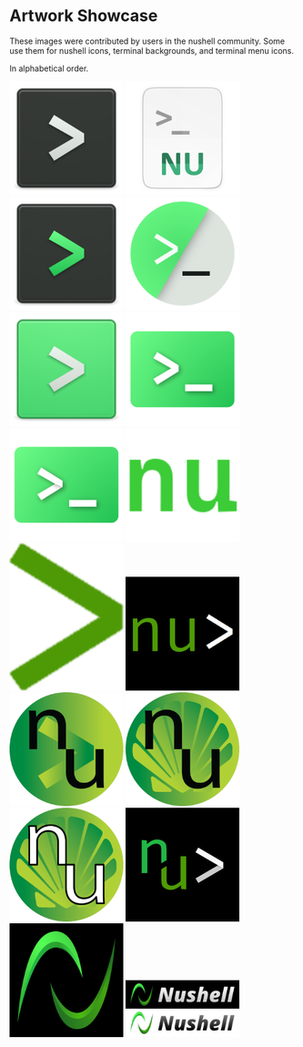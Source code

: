 # Artwork Showcase

These images were contributed by users in the nushell community. Some use them for nushell icons, terminal backgrounds, and terminal menu icons.

In alphabetical order.

<img src="./black-white.png" alt="isolated" width="200" title="black-white.png"/>

<img src="./daniella-eth.png" alt="isolated" width="200" title="daniella-eth.png"/>

<img src="./green-black.png" alt="isolated" width="200" title="green-black.png"/>

<img src="./green-white-black-circle.png" alt="isolated" width="200" title="green-white-black-circle.png"/>

<img src="./green-white2.png" alt="isolated" width="200" title="green-white2.png"/>

<img src="./green-white6.png" alt="isolated" width="200" title="green-white6.png"/>

<img src="./green-white7.png" alt="isolated" width="200" title="green-white7.png"/>

<img src="./nu-cascadia-tiffany.png" alt="isolated" width="200" title="nu-cascadia-tiffany.png"/>

<img src="./nu-kfarmer.png" alt="isolated" width="200" title="nu-kfarmer.png"/>

<img src="./nushell-original.png" alt="isolated" width="200" title="nushell-original.png"/>

<img src="./nushell-round-black.png" alt="isolated" width="200" title="nushell-round-black.png"/>

<img src="./nushell-round-black2.png" alt="isolated" width="200" title="nushell-round-black2.png"/>

<img src="./nushell-round-black4.png" alt="isolated" width="200" title="nushell-round-black4.png"/>

<img src="./nushell-sliced.png" alt="isolated" width="200" title="nushell-sliced.png"/>

<img src="./wsh-nu.png" alt="isolated" width="200" title="wsh-nu.png"/>

<img src="./wsh-nushell.png" alt="isolated" width="200" title="wsh-nushell.png"/>
